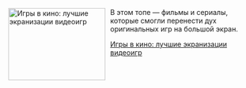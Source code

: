 <!--2025-04-15 08:00:26-->
<div class="yb">
  <div class="rss kino_teatr"><a href="https://www.kino-teatr.ru/blog/y2025/4-15/2050/" title="Игры в кино: лучшие экранизации видеоигр"><img src="https://www.kino-teatr.ru/blog/0/5/2050/poster.jpg" width="196" height="147" align="left" hspace="5" style="margin: 0px 10px 0px 5px" alt="Игры в кино: лучшие экранизации видеоигр"/></a>В этом топе — фильмы и сериалы, которые смогли перенести дух оригинальных игр на большой экран. <p class="titl"><a href="https://www.kino-teatr.ru/blog/y2025/4-15/2050/">Игры в кино: лучшие экранизации видеоигр</a></p></div>
</div>
